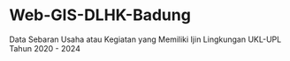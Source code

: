 # Web-GIS-DLHK-Badung
Data Sebaran Usaha atau Kegiatan yang Memiliki Ijin Lingkungan UKL-UPL Tahun 2020 - 2024
